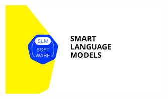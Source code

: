 ![SLM-Software - Strategic Partnership Formation](https://github.com/SLM-Soft/.github/blob/main/Header_Image.svg)

